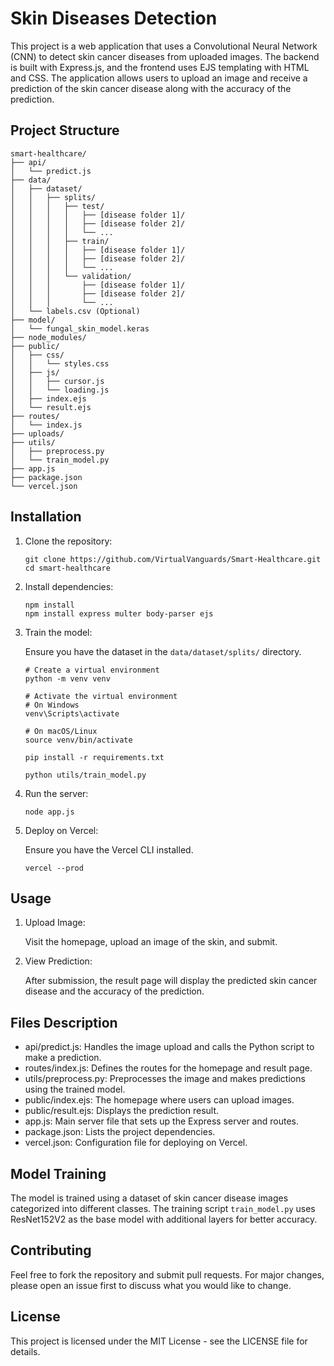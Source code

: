 # Skin Diseases Detection

This project is a web application that uses a Convolutional Neural Network (CNN) to detect skin cancer diseases from uploaded images. The backend is built with Express.js, and the frontend uses EJS templating with HTML and CSS. The application allows users to upload an image and receive a prediction of the skin cancer disease along with the accuracy of the prediction.

## Project Structure

```
smart-healthcare/
├── api/
│   └── predict.js
├── data/
│   ├── dataset/
│   │   ├── splits/
│   │   │   ├── test/
│   │   │   │   ├── [disease folder 1]/
│   │   │   │   ├── [disease folder 2]/
│   │   │   │   └── ...
│   │   │   ├── train/
│   │   │   │   ├── [disease folder 1]/
│   │   │   │   ├── [disease folder 2]/
│   │   │   │   └── ...
│   │   │   └── validation/
│   │   │       ├── [disease folder 1]/
│   │   │       ├── [disease folder 2]/
│   │   │       └── ...
│   └── labels.csv (Optional)
├── model/
│   └── fungal_skin_model.keras
├── node_modules/
├── public/
│   ├── css/
│   │   └── styles.css
│   ├── js/
│   │   ├── cursor.js
│   │   └── loading.js
│   ├── index.ejs
│   └── result.ejs
├── routes/
│   └── index.js
├── uploads/
├── utils/
│   ├── preprocess.py
│   └── train_model.py
├── app.js
├── package.json
└── vercel.json
```

## Installation

1. Clone the repository:

   ```
   git clone https://github.com/VirtualVanguards/Smart-Healthcare.git
   cd smart-healthcare
   ```

2. Install dependencies:

   ```
   npm install
   npm install express multer body-parser ejs
   ```

3. Train the model:

   Ensure you have the dataset in the `data/dataset/splits/` directory.

   ```
   # Create a virtual environment
   python -m venv venv

   # Activate the virtual environment
   # On Windows
   venv\Scripts\activate

   # On macOS/Linux
   source venv/bin/activate

   pip install -r requirements.txt
   
   python utils/train_model.py
   ```

4. Run the server:

   ```
   node app.js
   ```

5. Deploy on Vercel:

   Ensure you have the Vercel CLI installed.

   ```
   vercel --prod
   ```

## Usage

1. Upload Image:

   Visit the homepage, upload an image of the skin, and submit.

2. View Prediction:

   After submission, the result page will display the predicted skin cancer disease and the accuracy of the prediction.

## Files Description

- api/predict.js: Handles the image upload and calls the Python script to make a prediction.
- routes/index.js: Defines the routes for the homepage and result page.
- utils/preprocess.py: Preprocesses the image and makes predictions using the trained model.
- public/index.ejs: The homepage where users can upload images.
- public/result.ejs: Displays the prediction result.
- app.js: Main server file that sets up the Express server and routes.
- package.json: Lists the project dependencies.
- vercel.json: Configuration file for deploying on Vercel.

## Model Training

The model is trained using a dataset of skin cancer disease images categorized into different classes. The training script `train_model.py` uses ResNet152V2 as the base model with additional layers for better accuracy.

## Contributing

Feel free to fork the repository and submit pull requests. For major changes, please open an issue first to discuss what you would like to change.

## License

This project is licensed under the MIT License - see the LICENSE file for details.